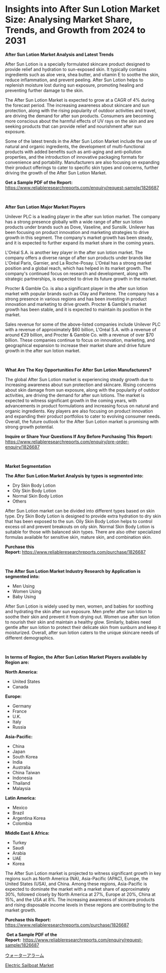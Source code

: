 <p><h1>Insights into After Sun Lotion Market Size: Analysing Market Share, Trends, and Growth from 2024 to 2031</h1></p><p><strong>After Sun Lotion Market Analysis and Latest Trends</strong></p>
<p><p>After Sun Lotion is a specially formulated skincare product designed to provide relief and hydration to sun-exposed skin. It typically contains ingredients such as aloe vera, shea butter, and vitamin E to soothe the skin, reduce inflammation, and prevent peeling. After Sun Lotion helps to replenish moisture lost during sun exposure, promoting healing and preventing further damage to the skin.</p><p>The After Sun Lotion Market is expected to grow at a CAGR of 4% during the forecast period. The increasing awareness about skincare and sun protection, along with the rising popularity of outdoor activities and travel, are driving the demand for after sun products. Consumers are becoming more conscious about the harmful effects of UV rays on the skin and are seeking products that can provide relief and nourishment after sun exposure.</p><p>Some of the latest trends in the After Sun Lotion Market include the use of natural and organic ingredients, the development of multi-functional products with added benefits such as anti-aging and anti-pollution properties, and the introduction of innovative packaging formats for convenience and portability. Manufacturers are also focusing on expanding their product offerings to cater to specific skin types and concerns, further driving the growth of the After Sun Lotion Market.</p></p>
<p><strong>Get a Sample PDF of the Report:&nbsp;</strong> <a href="https://www.reliableresearchreports.com/enquiry/request-sample/1826687">https://www.reliableresearchreports.com/enquiry/request-sample/1826687</a></p>
<p>&nbsp;</p>
<p><strong>After Sun Lotion Major Market Players</strong></p>
<p><p>Unilever PLC is a leading player in the after sun lotion market. The company has a strong presence globally with a wide range of after sun lotion products under brands such as Dove, Vaseline, and Sunsilk. Unilever has been focusing on product innovation and marketing strategies to drive growth in this segment. The company's market growth has been steady, and it is expected to further expand its market share in the coming years.</p><p>L'Oréal S.A. is another key player in the after sun lotion market. The company offers a diverse range of after sun products under brands like L'Oréal Paris, Garnier, and La Roche-Posay. L'Oréal has a strong market position and a global reach, which has helped in its market growth. The company's continued focus on research and development, along with strategic partnerships, is expected to drive its future growth in the market.</p><p>Procter & Gamble Co. is also a significant player in the after sun lotion market with popular brands such as Olay and Pantene. The company has a strong presence in various regions and has been investing in product innovation and marketing to drive growth. Procter & Gamble's market growth has been stable, and it is expected to maintain its position in the market.</p><p>Sales revenue for some of the above-listed companies include Unilever PLC with a revenue of approximately $60 billion, L'Oréal S.A. with a revenue of around €29 billion, and Procter & Gamble Co. with a revenue of over $70 billion. These companies continue to focus on innovation, marketing, and geographical expansion to increase their market share and drive future growth in the after sun lotion market.</p></p>
<p>&nbsp;</p>
<p><strong>What Are The Key Opportunities For After Sun Lotion Manufacturers?</strong></p>
<p><p>The global After Sun Lotion market is experiencing steady growth due to increasing awareness about sun protection and skincare. Rising concerns about skin damage from sun exposure, along with the popularity of outdoor activities, are driving the demand for after sun lotions. The market is expected to witness significant growth in the coming years, with advancements in product formulations and increasing focus on natural and organic ingredients. Key players are also focusing on product innovation and expanding their product portfolios to cater to evolving consumer needs. Overall, the future outlook for the After Sun Lotion market is promising with strong growth potential.</p></p>
<p><strong>Inquire or Share Your Questions If Any Before Purchasing This Report:</strong> <a href="https://www.reliableresearchreports.com/enquiry/pre-order-enquiry/1826687">https://www.reliableresearchreports.com/enquiry/pre-order-enquiry/1826687</a></p>
<p>&nbsp;</p>
<p><strong>Market Segmentation</strong></p>
<p><strong>The After Sun Lotion Market Analysis by types is segmented into:</strong></p>
<p><ul><li>Dry Skin Body Lotion</li><li>Oily Skin Body Lotion</li><li>Normal Skin Body Lotion</li><li>Others</li></ul></p>
<p><p>After Sun Lotion market can be divided into different types based on skin type. Dry Skin Body Lotion is designed to provide extra hydration to dry skin that has been exposed to the sun. Oily Skin Body Lotion helps to control excess oil and prevent breakouts on oily skin. Normal Skin Body Lotion is suitable for those with balanced skin types. There are also other specialized formulas available for sensitive skin, mature skin, and combination skin.</p></p>
<p><strong>Purchase this Report:&nbsp;</strong><a href="https://www.reliableresearchreports.com/purchase/1826687">https://www.reliableresearchreports.com/purchase/1826687</a></p>
<p>&nbsp;</p>
<p><strong>The After Sun Lotion Market Industry Research by Application is segmented into:</strong></p>
<p><ul><li>Men Using</li><li>Women Using</li><li>Baby Using</li></ul></p>
<p><p>After Sun Lotion is widely used by men, women, and babies for soothing and hydrating the skin after sun exposure. Men prefer after sun lotion to soothe their skin and prevent it from drying out. Women use after sun lotion to nourish their skin and maintain a healthy glow. Similarly, babies need gentle after sun lotion to protect their delicate skin from sunburn and keep it moisturized. Overall, after sun lotion caters to the unique skincare needs of different demographics.</p></p>
<p>&nbsp;</p>
<p><strong>In terms of Region, the After Sun Lotion Market Players available by Region are:</strong></p>
<p>
    <p> <strong> North America: </strong>
        <ul>
            <li>United States</li>
            <li>Canada</li>
        </ul>
        </p> 
    <p> <strong> Europe: </strong>
        <ul>
            <li>Germany</li>
            <li>France</li>
            <li>U.K.</li>
            <li>Italy</li>
            <li>Russia</li>
        </ul>
        </p> 
    <p> <strong> Asia-Pacific: </strong>
        <ul>
            <li>China</li>
            <li>Japan</li>
            <li>South Korea</li>
            <li>India</li>
            <li>Australia</li>
            <li>China Taiwan</li>
            <li>Indonesia</li>
            <li>Thailand</li>
            <li>Malaysia</li>
        </ul>
        </p> 
    <p> <strong> Latin America: </strong>
        <ul>
            <li>Mexico</li>
            <li>Brazil</li>
            <li>Argentina Korea</li>
            <li>Colombia</li>
        </ul>
        </p> 
    <p> <strong> Middle East & Africa: </strong>
        <ul>
            <li>Turkey</li>
            <li>Saudi</li>
            <li>Arabia</li>
            <li>UAE</li>
            <li>Korea</li>
        </ul>
    </p>
    </p>
<p><p>The After Sun Lotion market is projected to witness significant growth in key regions such as North America (NA), Asia-Pacific (APAC), Europe, the United States (USA), and China. Among these regions, Asia-Pacific is expected to dominate the market with a market share of approximately 30%, followed closely by North America at 27%, Europe at 20%, China at 15%, and the USA at 8%. The increasing awareness of skincare products and rising disposable income levels in these regions are contributing to the market growth.</p></p>
<p><strong>Purchase this Report: </strong><a href="https://www.reliableresearchreports.com/purchase/1826687">https://www.reliableresearchreports.com/purchase/1826687</a></p>
<p>&nbsp;<strong>Get a Sample PDF of the Report:&nbsp;&nbsp;</strong><a href="https://www.reliableresearchreports.com/enquiry/request-sample/1826687">https://www.reliableresearchreports.com/enquiry/request-sample/1826687</a></p>
<p><strong></strong></p>
<p><p><a href="https://medium.com/@colbu56546/%E6%B0%B4%E3%82%A2%E3%83%A9%E3%83%BC%E3%83%A0%E3%81%AE%E5%B8%82%E5%A0%B4%E3%82%B7%E3%82%A7%E3%82%A2%E3%81%AE%E5%A4%89%E9%81%B7%E3%81%A8%E5%B8%82%E5%A0%B4%E6%88%90%E9%95%B7%E3%83%88%E3%83%AC%E3%83%B3%E3%83%892024%E5%B9%B4%E3%81%8B%E3%82%892031%E5%B9%B4%E3%81%BE%E3%81%A7-c473b002e594">ウォーターアラーム</a></p><p><a href="https://five-trouble-98a.notion.site/Electric-Sailboat-Market-Centers-on-Aspects-such-as-Market-Growth-Market-Share-Market-Opportunity--083ff5904c73495089ec7cf6b4d0517b">Electric Sailboat Market</a></p></p>